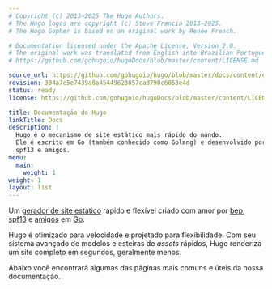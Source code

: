 ```yaml
---
# Copyright (c) 2013–2025 The Hugo Authors.
# The Hugo logos are copyright (c) Steve Francia 2013–2025.
# The Hugo Gopher is based on an original work by Renée French.

# Documentation licensed under the Apache License, Version 2.0.
# The original work was translated from English into Brazilian Portuguese.
# https://github.com/gohugoio/hugoDocs/blob/master/content/LICENSE.md

source_url: https://github.com/gohugoio/hugo/blob/master/docs/content/en/documentation.md
revision: 304a7e5e7439a8a45449623057cad790c6053e4d
status: ready
license: https://github.com/gohugoio/hugoDocs/blob/master/content/LICENSE.md

title: Documentação do Hugo
linkTitle: Docs
description: |
  Hugo é o mecanismo de site estático mais rápido do mundo.
  Ele é escrito em Go (também conhecido como Golang) e desenvolvido por bep,
  spf13 e amigos.
menu:
  main:
    weight: 1
weight: 1
layout: list
---
```


Um [gerador de site estático] rápido e flexível criado com amor
por [bep], [spf13] e [amigos] em [Go].

Hugo é otimizado para velocidade e projetado para flexibilidade.
Com seu sistema avançado de modelos e esteiras de _assets_ rápidos, Hugo
renderiza um site completo em segundos, geralmente menos.

Abaixo você encontrará algumas das páginas mais comuns e úteis da nossa
documentação.

[amigos]: https://github.com/gohugoio/hugo/graphs/contributors

[bep]: https://github.com/bep

[gerador de site estático]: https://en.wikipedia.org/wiki/Static_site_generator

[go]: https://go.dev/

[spf13]: https://github.com/spf13
